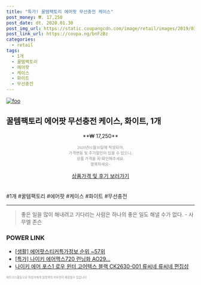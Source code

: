```yaml
--- 
title: "특가! 꿀템팩토리 에어팟 무선충전 케이스" 
post_money: ₩. 17,250 
post_date: dt. 2020.01.30 
post_img_url: https://static.coupangcdn.com/image/retail/images/2019/01/24/15/5/45b6c23e-2e56-4acd-9f0d-4b02e40f2cb9.jpg 
post_link_url: https://coupa.ng/bnFzBz 
categories: 
  - retail 
tags: 
  - 1개 
  - 꿀템팩토리 
  - 에어팟 
  - 케이스 
  - 화이트 
  - 무선충전 
--- 
```

[![foo](https://static.coupangcdn.com/image/retail/images/2019/01/24/15/5/45b6c23e-2e56-4acd-9f0d-4b02e40f2cb9.jpg)](https://coupa.ng/bnFzBz) 

## 꿀템팩토리 에어팟 무선충전 케이스, 화이트, 1개 
<p style="text-align: center;">**₩ 17,250**</p> 
<p style="text-align: center;"><span style="color: #898c8f; font-family: Georgia,Times,serif; font-size: 0.75em;">2020년01월30일에 작성되어, <br>가격변동 및 추가할인이 있을 수 있으니,<br> 상품 가격을 꼭!확인해주세요.<br>행복하세요~</span> 
</p>	 
<div markdown="0" style="text-align: center;"><a href="https://coupa.ng/bnFzBz" class="btn btn--success">상품가격 및 후기 보러가기</a></div> 
<br><br> 
  #1개 #꿀템팩토리 #에어팟 #케이스 #화이트 #무선충전 
<hr> 

> 좋은 일을 많이 해내려고 기다리는 사람은 하나의 좋은 일도 해낼 수가 없다. - 사무엘 존슨 


### POWER LINK

* <a href="https://blog.naver.com/sakai111/221770774137" target="_blank"> [생활] 에어팟스티커특가정보 순위 ~57위</a>
* <a href="https://blog.naver.com/sakai111/221787533962" target="_blank">[특가] 나이키 에어맥스720 런닝화 AO29...</a>
* <a href="https://blog.naver.com/fasyy4321/221786308962" target="_blank">나이키 에어 포스1 로우 윈터 고어텍스 블랙 CK2630-001 류씨네 류씨네 편집샵</a>

<span style="color: #898c8f; font-family: Georgia,Times,serif; font-size: 0.55em;">파트너스활동으로 작성자에게 일정액의 커미션이 제공될수 있습니다.</span> 
